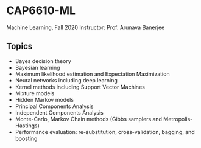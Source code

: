 # CAP6610-ML
Machine Learning, Fall 2020
Instructor:
Prof. Arunava Banerjee
## Topics
* Bayes decision theory
* Bayesian learning
* Maximum likelihood estimation and Expectation Maximization
* Neural networks including deep learning
* Kernel methods including Support Vector Machines
* Mixture models
* Hidden Markov models
* Principal Components Analysis
* Independent Components Analysis
* Monte-Carlo, Markov Chain methods (Gibbs samplers and Metropolis-Hastings)
* Performance evaluation: re-substitution, cross-validation, bagging, and boosting
